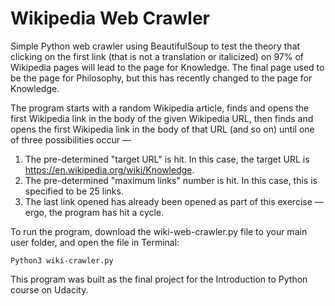# Wikipedia Web Crawler

Simple Python web crawler using BeautifulSoup to test the theory that clicking on the first link (that is not a translation or
italicized) on 97% of Wikipedia pages will lead to the page for Knowledge. The final page used to be the page for Philosophy, but this has recently changed to the page for Knowledge.

The program starts with a random Wikipedia article, finds and opens the first Wikipedia link in the body of the given Wikipedia URL, then finds and opens the first Wikipedia link in the body of that URL (and so on) until one of three possibilities occur –– 

1) The pre-determined "target URL" is hit. In this case, the target URL is https://en.wikipedia.org/wiki/Knowledge.
2) The pre-determined "maximum links" number is hit. In this case, this is specified to be 25 links.
3) The last link opened has already been opened as part of this exercise –– ergo, the program has hit a cycle.

To run the program, download the wiki-web-crawler.py file to your main user folder, and open the file in Terminal:

    Python3 wiki-crawler.py

This program was built as the final project for the Introduction to Python course on Udacity.
